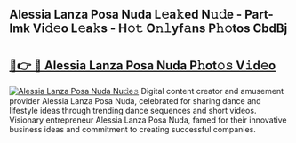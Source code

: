 ## Alessia Lanza Posa Nuda L𝚎a𝚔ed N𝚞𝚍e - Part-Imk Vi𝚍𝚎o L𝚎a𝚔s - H𝚘𝚝 O𝚗𝚕yf𝚊ns P𝚑𝚘tos CbdBj

# <h2><a href="http://kf0r96.oniu.top/?m=Alessia+Lanza+Posa+Nuda">🔗👉 🔴 Alessia Lanza Posa Nuda P𝚑ot𝚘𝚜 V𝚒d𝚎o</a></h2>

[![Alessia Lanza Posa Nuda Nu𝚍e𝚜](https://i.imgur.com/0qMVB7G.gif)](http://kf0r96.oniu.top/?m=Alessia+Lanza+Posa+Nuda)
Digital content creator and amusement provider Alessia Lanza Posa Nuda, celebrated for sharing dance and lifestyle ideas through trending dance sequences and short videos. Visionary entrepreneur Alessia Lanza Posa Nuda, famed for their innovative business ideas and commitment to creating successful companies.  

